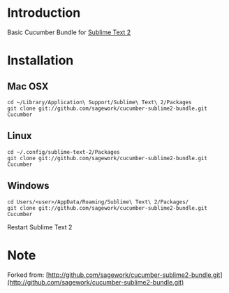 # Introduction
Basic Cucumber Bundle for [Sublime Text 2](http://www.sublimetext.com/2)

# Installation
## Mac OSX
    cd ~/Library/Application\ Support/Sublime\ Text\ 2/Packages
    git clone git://github.com/sagework/cucumber-sublime2-bundle.git Cucumber
## Linux
    cd ~/.config/sublime-text-2/Packages
    git clone git://github.com/sagework/cucumber-sublime2-bundle.git Cucumber
## Windows
    cd Users/<user>/AppData/Roaming/Sublime\ Text\ 2/Packages/
    git clone git://github.com/sagework/cucumber-sublime2-bundle.git Cucumber

Restart Sublime Text 2

# Note
Forked from: [http://github.com/sagework/cucumber-sublime2-bundle.git](http://github.com/sagework/cucumber-sublime2-bundle.git)
